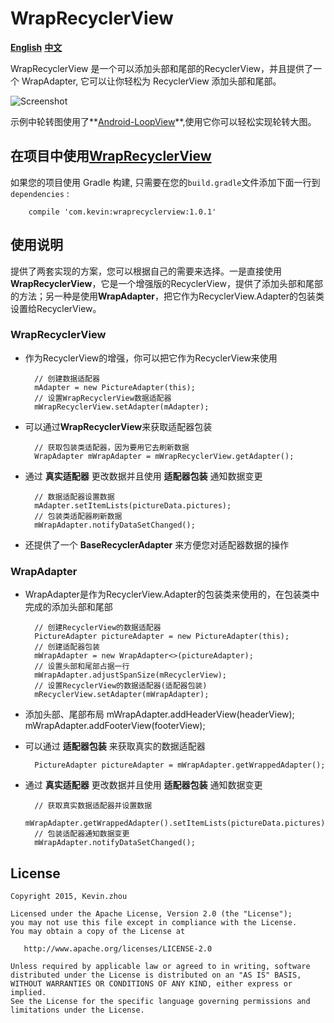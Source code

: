 
# WrapRecyclerView

**[English](https://github.com/xuehuayous/WrapRecyclerView)** **[中文](https://github.com/xuehuayous/WrapRecyclerView/blob/master/README-zh.md)**

WrapRecyclerView 是一个可以添加头部和尾部的RecyclerView，并且提供了一个 WrapAdapter, 它可以让你轻松为 RecyclerView 添加头部和尾部。

![Screenshot](https://raw.githubusercontent.com/xuehuayous/WrapRecyclerView/master/sample/sample.gif)

示例中轮转图使用了**[Android-LoopView](https://github.com/xuehuayous/Android-LoopView)**,使用它你可以轻松实现轮转大图。

## 在项目中使用[WrapRecyclerView](https://github.com/xuehuayous/WrapRecyclerView) 

如果您的项目使用 Gradle 构建, 只需要在您的`build.gradle`文件添加下面一行到 `dependencies` :

```
	compile 'com.kevin:wraprecyclerview:1.0.1'
```

## 使用说明

提供了两套实现的方案，您可以根据自己的需要来选择。一是直接使用**WrapRecyclerView**，它是一个增强版的RecyclerView，提供了添加头部和尾部的方法；另一种是使用**WrapAdapter**，把它作为RecyclerView.Adapter的包装类设置给RecyclerView。

### WrapRecyclerView

- 作为RecyclerView的增强，你可以把它作为RecyclerView来使用

        // 创建数据适配器
		mAdapter = new PictureAdapter(this);
		// 设置WrapRecyclerView数据适配器
        mWrapRecyclerView.setAdapter(mAdapter);

- 可以通过**WrapRecyclerView**来获取适配器包装

        // 获取包装类适配器，因为要用它去刷新数据
        WrapAdapter mWrapAdapter = mWrapRecyclerView.getAdapter();

- 通过 **真实适配器** 更改数据并且使用 **适配器包装** 通知数据变更

		// 数据适配器设置数据
        mAdapter.setItemLists(pictureData.pictures);
		// 包装类适配器刷新数据
        mWrapAdapter.notifyDataSetChanged();

- 还提供了一个 **BaseRecyclerAdapter** 来方便您对适配器数据的操作

### WrapAdapter

- WrapAdapter是作为RecyclerView.Adapter的包装类来使用的，在包装类中完成的添加头部和尾部

		// 创建RecyclerView的数据适配器
		PictureAdapter pictureAdapter = new PictureAdapter(this);
		// 创建适配器包装
		mWrapAdapter = new WrapAdapter<>(pictureAdapter);
		// 设置头部和尾部占据一行
		mWrapAdapter.adjustSpanSize(mRecyclerView);
		// 设置RecyclerView的数据适配器(适配器包装)
		mRecyclerView.setAdapter(mWrapAdapter);

- 添加头部、尾部布局
		mWrapAdapter.addHeaderView(headerView);
		mWrapAdapter.addFooterView(footerView);

- 可以通过 **适配器包装** 来获取真实的数据适配器

		PictureAdapter pictureAdapter = mWrapAdapter.getWrappedAdapter();

- 通过 **真实适配器** 更改数据并且使用 **适配器包装** 通知数据变更

		// 获取真实数据适配器并设置数据
		mWrapAdapter.getWrappedAdapter().setItemLists(pictureData.pictures);
		// 包装适配器通知数据变更
		mWrapAdapter.notifyDataSetChanged();

## License

    Copyright 2015, Kevin.zhou

    Licensed under the Apache License, Version 2.0 (the "License");
    you may not use this file except in compliance with the License.
    You may obtain a copy of the License at

       http://www.apache.org/licenses/LICENSE-2.0

    Unless required by applicable law or agreed to in writing, software
    distributed under the License is distributed on an "AS IS" BASIS,
    WITHOUT WARRANTIES OR CONDITIONS OF ANY KIND, either express or implied.
    See the License for the specific language governing permissions and
    limitations under the License.
